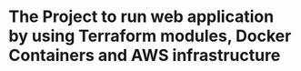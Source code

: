 # The Project to run web application by using Terraform modules, Docker Containers and AWS infrastructure
